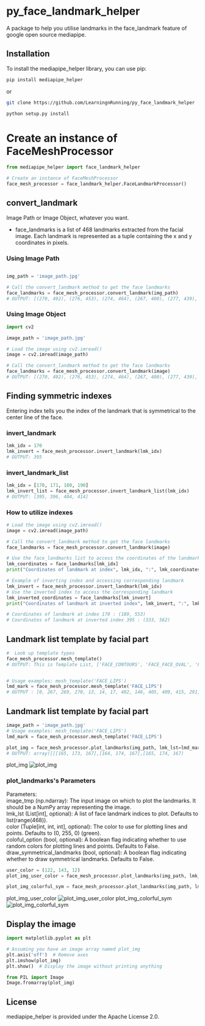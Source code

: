# py_face_landmark_helper
A package to help you utilise landmarks in the face_landmark feature of google open source mediapipe.



## Installation

To install the mediapipe_helper library, you can use pip:

```bash
pip install mediapipe_helper
```

or

```bash
git clone https://github.com/LearningnRunning/py_face_landmark_helper

python setup.py install
```
# Create an instance of FaceMeshProcessor

```python
from mediapipe_helper import face_landmark_helper

# Create an instance of FaceMeshProcessor
face_mesh_processor = face_landmark_helper.FaceLandmarkProcessor()
```

## convert_landmark
 Image Path or Image Object, whatever you want.<br/>

- face_landmarks is a list of 468 landmarks extracted from the facial image. Each landmark is represented as a tuple containing the x and y coordinates in pixels.

### Using Image Path
```python

img_path = 'image_path.jpg'

# Call the convert_landmark method to get the face landmarks
face_landmarks = face_mesh_processor.convert_landmark(img_path)
# OUTPUT: [(270, 492), (276, 453), (274, 464), (267, 400), (277, 439), (279, 418), (282, 362), (176, 338), (285, 318), (287, 297), (293, 223), (270, 497), (269, 503), (268, 507), (268, 515),  ...]
```

### Using Image Object

```python
import cv2

image_path = 'image_path.jpg'

# Load the image using cv2.imread()
image = cv2.imread(image_path)

# Call the convert_landmark method to get the face landmarks
face_landmarks = face_mesh_processor.convert_landmark(image)
# OUTPUT: [(270, 492), (276, 453), (274, 464), (267, 400), (277, 439), (279, 418), (282, 362), (176, 338), (285, 318), (287, 297), (293, 223), (270, 497), (269, 503), (268, 507), (268, 515),  ...]

```
## Finding symmetric indexes
Entering index tells you the index of the landmark that is symmetrical to the center line of the face.

### invert_landmark
```python
lmk_idx = 170
lmk_invert = face_mesh_processor.invert_landmark(lmk_idx)
# OUTPUT: 395
```

### invert_landmark_list
```python
lmk_idx = [170, 171, 180, 190]
lmk_invert_list = face_mesh_processor.invert_landmark_list(lmk_idx)
# OUTPUT: [395, 396, 404, 414]
```
### How to utilize indexes
```python
# Load the image using cv2.imread()
image = cv2.imread(image_path)

# Call the convert_landmark method to get the face landmarks
face_landmarks = face_mesh_processor.convert_landmark(image)

# Use the face_landmarks list to access the coordinates of the landmark at index lmk_idx
lmk_coordinates = face_landmarks[lmk_idx]
print("Coordinates of landmark at index", lmk_idx, ":", lmk_coordinates)

# Example of inverting index and accessing corresponding landmark
lmk_invert = face_mesh_processor.invert_landmark(lmk_idx)
# Use the inverted index to access the corresponding landmark
lmk_inverted_coordinates = face_landmarks[lmk_invert]
print("Coordinates of landmark at inverted index", lmk_invert, ":", lmk_inverted_coordinates)

# Coordinates of landmark at index 170 : (189, 553)
# Coordinates of landmark at inverted index 395 : (333, 562)
```

## Landmark list template by facial part

```python
#  Look up template types
face_mesh_processor.mesh_template()
# OUTPUT: This is Template List, ['FACE_CONTOURS', 'FACE_FACE_OVAL', 'FACE_IRISES', 'FACE_LEFT_EYE', 'FACE_LEFT_EYEBROW', 'FACE_LEFT_IRIS', 'FACE_LIPS', 'FACE_NOSE', 'FACE_RIGHT_EYE', 'FACE_RIGHT_EYEBROW', 'FACE_RIGHT_IRIS', 'FACE_TESSELATION', 'FACE_CENTER'] 


# Usage examples: mesh_template('FACE_LIPS')
lmd_mark = face_mesh_processor.mesh_template('FACE_LIPS')
# OUTPUT : [0, 267, 269, 270, 13, 14, 17, 402, 146, 405, 409, 415, 291, 37, 39, 40, 178, 308, 181, 310, 311, 312, 185, 314, 317, 318, 61, 191, 321, 324, 78, 80, 81, 82, 84, 87, 88, 91, 95, 375]
```


## Landmark list template by facial part
```python
image_path = 'image_path.jpg'
# Usage examples: mesh_template('FACE_LIPS')
lmd_mark = face_mesh_processor.mesh_template('FACE_LIPS')

plot_img = face_mesh_processor.plot_landmarks(img_path, lmk_lst=lmd_mark)
# OUTPUT: array([[[165, 173, 167],[164, 174, 167],[165, 174, 167)
```
plot_img
![plot_img](https://velog.velcdn.com/images/sungrok7/post/5a3a5b69-5705-4ab6-bf29-2317761f3263/image.png)

### plot_landmarks's Parameters
Parameters:<br/>
    image_tmp (np.ndarray): The input image on which to plot the landmarks. It should be a NumPy array representing the image.<br/>
    lmk_lst (List[int], optional): A list of face landmark indices to plot. Defaults to list(range(468)).<br/>
    color (Tuple[int, int, int], optional): The color to use for plotting lines and points. Defaults to (0, 255, 0) (green).<br/>
    coloful_option (bool, optional): A boolean flag indicating whether to use random colors for plotting lines and points. Defaults to False.<br/>
    draw_symmetrical_landmarks (bool, optional): A boolean flag indicating whether to draw symmetrical landmarks. Defaults to False.<br/>

```python
user_color = (122, 143, 12)
plot_img_user_color = face_mesh_processor.plot_landmarks(img_path, lmk_lst=lmd_mark, color=user_color)

plot_img_colorful_sym = face_mesh_processor.plot_landmarks(img_path, lmk_lst=lmd_mark, coloful_option=True, draw_symmetrical_landmarks=True)
```
plot_img_user_color
![plot_img_user_color](https://velog.velcdn.com/images/sungrok7/post/92446ddb-642b-43b5-b48f-64a3aaf65a42/image.png)
plot_img_colorful_sym
![plot_img_colorful_sym](https://velog.velcdn.com/images/sungrok7/post/82cd4fcd-3754-4522-ab54-33474a4795c2/image.png)

## Display the image

```python
import matplotlib.pyplot as plt

# Assuming you have an image array named plot_img
plt.axis('off')  # Remove axes
plt.imshow(plot_img)
plt.show()  # Display the image without printing anything

from PIL import Image
Image.fromarray(plot_img)
```

## License
mediapipe_helper is provided under the Apache License 2.0. 

